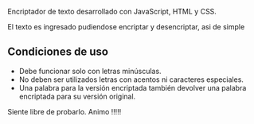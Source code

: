 

Encriptador de texto desarrollado con JavaScript, HTML y CSS.

El texto es ingresado pudiendose encriptar y desencriptar, asi de simple 

<h2>Condiciones de uso</h2>

- Debe funcionar solo con letras minúsculas.
- No deben ser utilizados letras con acentos ni caracteres especiales.
- Una palabra para la versión encriptada también devolver una palabra encriptada para su versión original.


Siente libre de probarlo. Animo !!!!!

